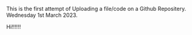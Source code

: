 This is the first attempt of Uploading a file/code on a Github Repositery. Wednesday 1st March 2023. 

Hi!!!!!! 